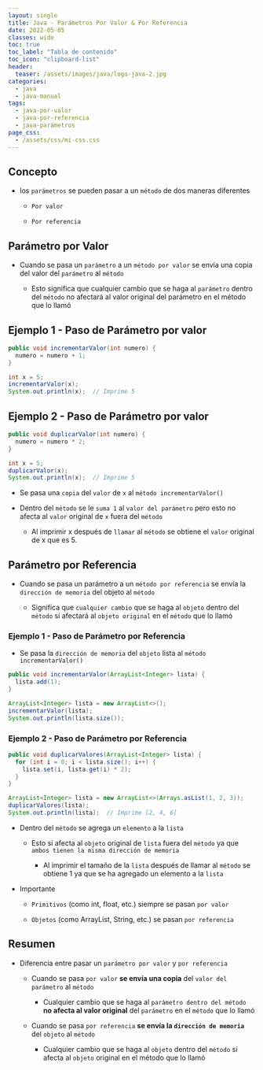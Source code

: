 ```yaml
---
layout: single
title: Java - Parámetros Por Valor & Por Referencia
date: 2022-05-05
classes: wide
toc: true
toc_label: "Tabla de contenido"
toc_icon: "clipboard-list"
header:
  teaser: /assets/images/java/logo-java-2.jpg
categories:
  - java
  - java-manual
tags:
  - java-por-valor
  - java-por-referencia
  - java-parámetros
page_css: 
  - /assets/css/mi-css.css
---
```


## Concepto

* los ``parámetros`` se pueden pasar a un ``método`` de dos maneras diferentes

  * ``Por valor``
  
  * ``Por referencia``

## Parámetro por Valor

* Cuando se pasa un ``parámetro`` a un ``método por valor`` se envía una copia del valor del ``parámetro`` al ``método``

  * Esto significa que cualquier cambio que se haga al ``parámetro`` dentro del ``método`` no afectará al valor original del parámetro en el método que lo llamó

## Ejemplo 1 - Paso de Parámetro por valor

```java
public void incrementarValor(int numero) {
  numero = numero + 1;
}

int x = 5;
incrementarValor(x);
System.out.println(x);  // Imprime 5
```

## Ejemplo 2 - Paso de Parámetro por valor

```java
public void duplicarValor(int numero) {
  numero = numero * 2;
}

int x = 5;
duplicarValor(x);
System.out.println(x);  // Imprime 5
```

* Se pasa una ``copia`` del ``valor`` de ``x`` al ``método incrementarValor()``

* Dentro del ``método`` se le ``suma 1`` al ``valor del parámetro`` pero esto no afecta al ``valor`` original de ``x`` fuera del ``método``

  * Al imprimir x después de ``llamar`` al ``método`` se obtiene el ``valor`` original de x  que es 5.

## Parámetro por Referencia

* Cuando se pasa un parámetro a un ``método por referencia`` se envía la ``dirección de memoria`` del objeto al ``método``

  * Significa que ``cualquier cambio`` que se haga al ``objeto`` dentro del ``método`` sí afectará al ``objeto original`` en el ``método`` que lo llamó

### Ejemplo 1 - Paso de Parámetro por Referencia

* Se pasa la ``dirección de memoria`` del ``objeto`` lista al ``método incrementarValor()``

```java
public void incrementarValor(ArrayList<Integer> lista) {
  lista.add(1);
}

ArrayList<Integer> lista = new ArrayList<>();
incrementarValor(lista);
System.out.println(lista.size());
```

### Ejemplo 2 - Paso de Parámetro por Referencia

```java
public void duplicarValores(ArrayList<Integer> lista) {
  for (int i = 0; i < lista.size(); i++) {
    lista.set(i, lista.get(i) * 2);
  }
}

ArrayList<Integer> lista = new ArrayList<>(Arrays.asList(1, 2, 3));
duplicarValores(lista);
System.out.println(lista);  // Imprime [2, 4, 6]
```

* Dentro del ``método`` se agrega un ``elemento`` a la ``lista``

  * Esto sí afecta al ``objeto`` original de ``lista`` fuera del ``método`` ya que ``ambos tienen la misma dirección de memoria``

    * Al imprimir el tamaño de la ``lista`` después de llamar al ``método`` se obtiene 1 ya que se ha agregado un elemento a la ``lista``

* Importante
  
  * ``Primitivos`` (como int, float, etc.) siempre se pasan ``por valor``
  
  * ``Objetos`` (como ArrayList, String, etc.) se pasan ``por referencia``

## Resumen

* Diferencia entre pasar un ``parámetro por valor`` y ``por referencia``

  * Cuando se pasa ``por valor`` **se envía una copia** del ``valor del parámetro`` al ``método``
  
    * Cualquier cambio que se haga al ``parámetro dentro del método`` **no afecta al valor original** del ``parámetro`` en el ``método`` que lo llamó
  
  * Cuando se pasa ``por referencia`` **se envía la ``dirección de memoria``** del ``objeto`` al ``método``
  
    * Cualquier cambio que se haga al ``objeto`` dentro del ``método`` sí afecta al ``objeto`` original en el método que lo llamó
